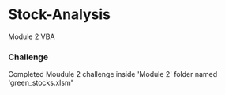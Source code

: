 # Stock-Analysis
Module 2 VBA
### Challenge
Completed Moudule 2 challenge inside 'Module 2' folder named 'green_stocks.xlsm"

